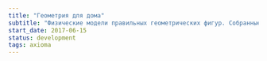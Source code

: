 ```yaml
---
title: "Геометрия для дома"
subtitle: "Физические модели правильных геометрических фигур. Собранные из бумаги, склеенные из дерева, спаянные из меди, сваренные из металла. Чтобы радовать глаз."
start_date: 2017-06-15
status: development
tags: axioma
---
```

